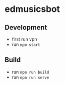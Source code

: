 # edmusicsbot

## Development

- first run vpn
- run `npm start`

## Build

- run `npm run build`
- run `npm run serve`
